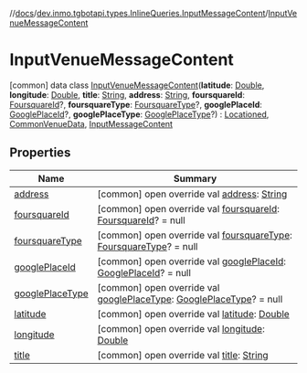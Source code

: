 //[docs](../../../index.md)/[dev.inmo.tgbotapi.types.InlineQueries.InputMessageContent](../index.md)/[InputVenueMessageContent](index.md)



# InputVenueMessageContent  
 [common] data class [InputVenueMessageContent](index.md)(**latitude**: [Double](https://kotlinlang.org/api/latest/jvm/stdlib/kotlin/-double/index.html), **longitude**: [Double](https://kotlinlang.org/api/latest/jvm/stdlib/kotlin/-double/index.html), **title**: [String](https://kotlinlang.org/api/latest/jvm/stdlib/kotlin/-string/index.html), **address**: [String](https://kotlinlang.org/api/latest/jvm/stdlib/kotlin/-string/index.html), **foursquareId**: [FoursquareId](../../dev.inmo.tgbotapi.types/index.md#%5Bdev.inmo.tgbotapi.types%2FFoursquareId%2F%2F%2FPointingToDeclaration%2F%5D%2FClasslikes%2F625018081)?, **foursquareType**: [FoursquareType](../../dev.inmo.tgbotapi.types/index.md#%5Bdev.inmo.tgbotapi.types%2FFoursquareType%2F%2F%2FPointingToDeclaration%2F%5D%2FClasslikes%2F625018081)?, **googlePlaceId**: [GooglePlaceId](../../dev.inmo.tgbotapi.types/index.md#%5Bdev.inmo.tgbotapi.types%2FGooglePlaceId%2F%2F%2FPointingToDeclaration%2F%5D%2FClasslikes%2F625018081)?, **googlePlaceType**: [GooglePlaceType](../../dev.inmo.tgbotapi.types/index.md#%5Bdev.inmo.tgbotapi.types%2FGooglePlaceType%2F%2F%2FPointingToDeclaration%2F%5D%2FClasslikes%2F625018081)?) : [Locationed](../../dev.inmo.tgbotapi.CommonAbstracts/-locationed/index.md), [CommonVenueData](../../dev.inmo.tgbotapi.CommonAbstracts/-common-venue-data/index.md), [InputMessageContent](../../dev.inmo.tgbotapi.types.InlineQueries.abstracts/-input-message-content/index.md)   


## Properties  
  
|  Name |  Summary | 
|---|---|
| <a name="dev.inmo.tgbotapi.types.InlineQueries.InputMessageContent/InputVenueMessageContent/address/#/PointingToDeclaration/"></a>[address](address.md)| <a name="dev.inmo.tgbotapi.types.InlineQueries.InputMessageContent/InputVenueMessageContent/address/#/PointingToDeclaration/"></a> [common] open override val [address](address.md): [String](https://kotlinlang.org/api/latest/jvm/stdlib/kotlin/-string/index.html)   <br>|
| <a name="dev.inmo.tgbotapi.types.InlineQueries.InputMessageContent/InputVenueMessageContent/foursquareId/#/PointingToDeclaration/"></a>[foursquareId](foursquare-id.md)| <a name="dev.inmo.tgbotapi.types.InlineQueries.InputMessageContent/InputVenueMessageContent/foursquareId/#/PointingToDeclaration/"></a> [common] open override val [foursquareId](foursquare-id.md): [FoursquareId](../../dev.inmo.tgbotapi.types/index.md#%5Bdev.inmo.tgbotapi.types%2FFoursquareId%2F%2F%2FPointingToDeclaration%2F%5D%2FClasslikes%2F625018081)? = null   <br>|
| <a name="dev.inmo.tgbotapi.types.InlineQueries.InputMessageContent/InputVenueMessageContent/foursquareType/#/PointingToDeclaration/"></a>[foursquareType](foursquare-type.md)| <a name="dev.inmo.tgbotapi.types.InlineQueries.InputMessageContent/InputVenueMessageContent/foursquareType/#/PointingToDeclaration/"></a> [common] open override val [foursquareType](foursquare-type.md): [FoursquareType](../../dev.inmo.tgbotapi.types/index.md#%5Bdev.inmo.tgbotapi.types%2FFoursquareType%2F%2F%2FPointingToDeclaration%2F%5D%2FClasslikes%2F625018081)? = null   <br>|
| <a name="dev.inmo.tgbotapi.types.InlineQueries.InputMessageContent/InputVenueMessageContent/googlePlaceId/#/PointingToDeclaration/"></a>[googlePlaceId](google-place-id.md)| <a name="dev.inmo.tgbotapi.types.InlineQueries.InputMessageContent/InputVenueMessageContent/googlePlaceId/#/PointingToDeclaration/"></a> [common] open override val [googlePlaceId](google-place-id.md): [GooglePlaceId](../../dev.inmo.tgbotapi.types/index.md#%5Bdev.inmo.tgbotapi.types%2FGooglePlaceId%2F%2F%2FPointingToDeclaration%2F%5D%2FClasslikes%2F625018081)? = null   <br>|
| <a name="dev.inmo.tgbotapi.types.InlineQueries.InputMessageContent/InputVenueMessageContent/googlePlaceType/#/PointingToDeclaration/"></a>[googlePlaceType](google-place-type.md)| <a name="dev.inmo.tgbotapi.types.InlineQueries.InputMessageContent/InputVenueMessageContent/googlePlaceType/#/PointingToDeclaration/"></a> [common] open override val [googlePlaceType](google-place-type.md): [GooglePlaceType](../../dev.inmo.tgbotapi.types/index.md#%5Bdev.inmo.tgbotapi.types%2FGooglePlaceType%2F%2F%2FPointingToDeclaration%2F%5D%2FClasslikes%2F625018081)? = null   <br>|
| <a name="dev.inmo.tgbotapi.types.InlineQueries.InputMessageContent/InputVenueMessageContent/latitude/#/PointingToDeclaration/"></a>[latitude](latitude.md)| <a name="dev.inmo.tgbotapi.types.InlineQueries.InputMessageContent/InputVenueMessageContent/latitude/#/PointingToDeclaration/"></a> [common] open override val [latitude](latitude.md): [Double](https://kotlinlang.org/api/latest/jvm/stdlib/kotlin/-double/index.html)   <br>|
| <a name="dev.inmo.tgbotapi.types.InlineQueries.InputMessageContent/InputVenueMessageContent/longitude/#/PointingToDeclaration/"></a>[longitude](longitude.md)| <a name="dev.inmo.tgbotapi.types.InlineQueries.InputMessageContent/InputVenueMessageContent/longitude/#/PointingToDeclaration/"></a> [common] open override val [longitude](longitude.md): [Double](https://kotlinlang.org/api/latest/jvm/stdlib/kotlin/-double/index.html)   <br>|
| <a name="dev.inmo.tgbotapi.types.InlineQueries.InputMessageContent/InputVenueMessageContent/title/#/PointingToDeclaration/"></a>[title](title.md)| <a name="dev.inmo.tgbotapi.types.InlineQueries.InputMessageContent/InputVenueMessageContent/title/#/PointingToDeclaration/"></a> [common] open override val [title](title.md): [String](https://kotlinlang.org/api/latest/jvm/stdlib/kotlin/-string/index.html)   <br>|

